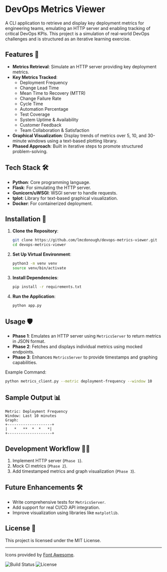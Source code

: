 
# DevOps Metrics Viewer

A CLI application to retrieve and display key deployment metrics for engineering teams, emulating an HTTP server and enabling tracking of critical DevOps KPIs. This project is a simulation of real-world DevOps challenges and is structured as an iterative learning exercise.

## Features 🚀
- **Metrics Retrieval**: Simulate an HTTP server providing key deployment metrics.
- **Key Metrics Tracked**:
  - Deployment Frequency
  - Change Lead Time
  - Mean Time to Recovery (MTTR)
  - Change Failure Rate
  - Cycle Time
  - Automation Percentage
  - Test Coverage
  - System Uptime & Availability
  - Customer Feedback
  - Team Collaboration & Satisfaction
- **Graphical Visualization**: Display trends of metrics over 5, 10, and 30-minute windows using a text-based plotting library.
- **Phased Approach**: Built in iterative steps to promote structured problem-solving.

## Tech Stack 🛠️
- **Python**: Core programming language.
- **Flask**: For simulating the HTTP server.
- **Gunicorn/uWSGI**: WSGI server to handle requests.
- **tplot**: Library for text-based graphical visualization.
- **Docker**: For containerized deployment.

## Installation 🐍
1. **Clone the Repository**:
   ```bash
   git clone https://github.com/lmcdonough/devops-metrics-viewer.git
   cd devops-metrics-viewer
   ```
2. **Set Up Virtual Environment**:
   ```bash
   python3 -m venv venv
   source venv/bin/activate
   ```
3. **Install Dependencies**:
   ```bash
   pip install -r requirements.txt
   ```
4. **Run the Application**:
   ```bash
   python app.py
   ```

## Usage 🛡️
- **Phase 1**: Emulates an HTTP server using `MetricsServer` to return metrics in JSON format.
- **Phase 2**: Fetches and displays individual metrics using mocked endpoints.
- **Phase 3**: Enhances `MetricsServer` to provide timestamps and graphing capabilities.

Example Command:
```bash
python metrics_client.py --metric deployment-frequency --window 10
```

## Sample Output 📊
```
Metric: Deployment Frequency
Window: Last 10 minutes
Graph:
+--------------------+
|   *   **  *  *   *|
+--------------------+
```

## Development Workflow 🧑‍💻
1. Implement HTTP server (`Phase 1`).
2. Mock CI metrics (`Phase 2`).
3. Add timestamped metrics and graph visualization (`Phase 3`).

## Future Enhancements 🛠️
- Write comprehensive tests for `MetricsServer`.
- Add support for real CI/CD API integration.
- Improve visualization using libraries like `matplotlib`.

## License 📜
This project is licensed under the MIT License.

---

Icons provided by [Font Awesome](https://fontawesome.com/).

![Build Status](https://img.shields.io/badge/build-passing-brightgreen) ![License](https://img.shields.io/badge/license-MIT-blue)
